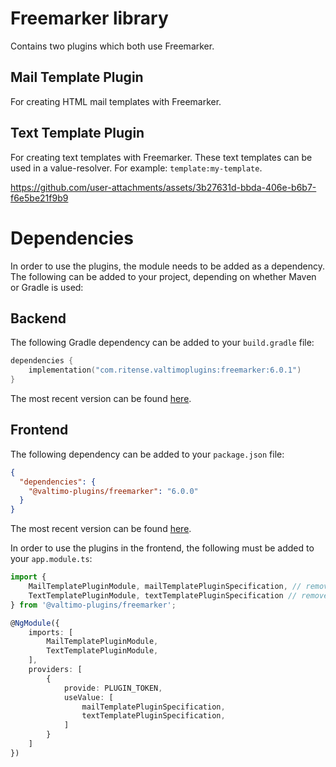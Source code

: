 # Freemarker library

Contains two plugins which both use Freemarker.

## Mail Template Plugin

For creating HTML mail templates with Freemarker.

## Text Template Plugin

For creating text templates with Freemarker. These text templates can be used in a value-resolver. For example:
`template:my-template`.

https://github.com/user-attachments/assets/3b27631d-bbda-406e-b6b7-f6e5be21f9b9

# Dependencies

In order to use the plugins, the module needs to be added as a dependency. The
following can be added to your project, depending on whether Maven or Gradle is used:

## Backend

The following Gradle dependency can be added to your `build.gradle` file:

```kotlin
dependencies {
    implementation("com.ritense.valtimoplugins:freemarker:6.0.1")
}
```

The most recent version can be found [here](https://mvnrepository.com/artifact/com.ritense.valtimoplugins/freemarker).

## Frontend

The following dependency can be added to your `package.json` file:

```json
{
  "dependencies": {
    "@valtimo-plugins/freemarker": "6.0.0"
  }
}
```

The most recent version can be found [here](https://www.npmjs.com/package/@valtimo-plugins/freemarker?activeTab=versions).

In order to use the plugins in the frontend, the following must be added to your `app.module.ts`:

```typescript
import {
    MailTemplatePluginModule, mailTemplatePluginSpecification, // remove this line if you don't need the mail-template plugin
    TextTemplatePluginModule, textTemplatePluginSpecification // remove this line if you don't need the text-template plugin
} from '@valtimo-plugins/freemarker';

@NgModule({
    imports: [
        MailTemplatePluginModule,
        TextTemplatePluginModule,
    ],
    providers: [
        {
            provide: PLUGIN_TOKEN,
            useValue: [
                mailTemplatePluginSpecification,
                textTemplatePluginSpecification,
            ]
        }
    ]
})
```
